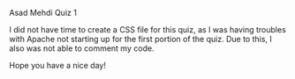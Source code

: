 Asad Mehdi
Quiz 1

I did not have time to create a CSS file for this quiz, as I was having troubles with Apache not starting up for the first portion of the quiz. Due to this, I also was not able to comment my code.

Hope you have a nice day!